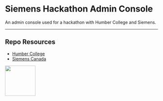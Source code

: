 # Siemens Hackathon Admin Console

An admin console used for a hackathon with Humber College and Siemens. 

---

## Repo Resources

- [Humber College](https://humbernews.ca/)
- [Siemens Canada](https://www.siemens.com/ca/en.html)

<a href="https://codeadam.ca">
<img src="https://codeadam.ca/images/code-block.png" width="100">
</a>

